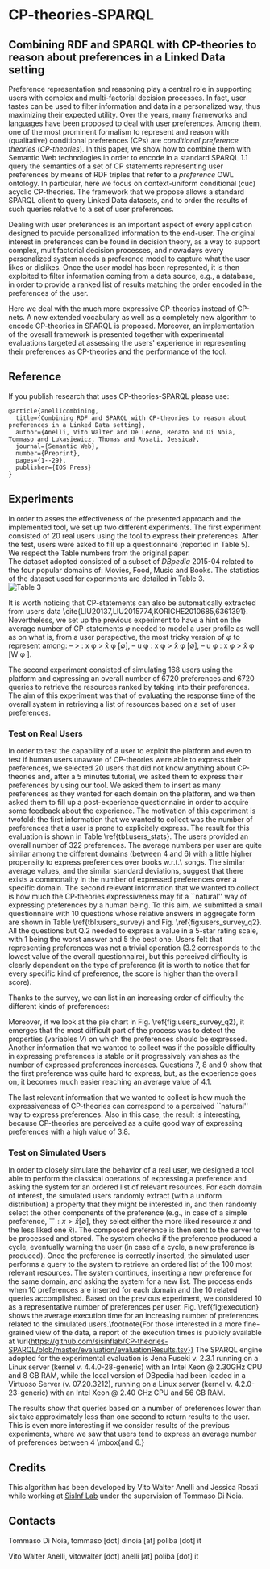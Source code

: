 # CP-theories-SPARQL

## Combining RDF and SPARQL with CP-theories to reason about preferences in a Linked Data setting

Preference representation and reasoning play a central role in supporting users with complex and multi-factorial decision processes. In fact, user tastes can be used to filter information and data in a personalized way, thus maximizing their expected utility. Over the years, many frameworks and languages have been proposed to deal with user preferences. Among them, one of the most prominent formalism to represent and reason with (qualitative) conditional preferences (CPs) are _conditional preference theories_ (_CP-theories_). In this paper, we show how to combine them with Semantic Web technologies in order to encode in a standard SPARQL 1.1 query the semantics of a set of CP statements representing user preferences by means of RDF triples that refer to a _preference_ OWL ontology.  In particular, here we focus on context-uniform conditional (cuc) acyclic CP-theories. The framework that we propose allows a standard SPARQL client to query Linked Data datasets, and to order the results of such queries relative to a set of user preferences. 

Dealing with user preferences is an important aspect of every application designed to provide personalized information to the end-user. The original interest in preferences can be found in decision theory, as a way to support complex, multifactorial decision processes, and nowadays every personalized system needs a preference model to capture what the user likes or dislikes. Once the user model has been represented, it is then exploited to filter information coming from a data source, e.g., a database, in order to provide a ranked list of results matching the order encoded in the preferences of the user.

Here we deal with the much more expressive CP-theories instead of CP-nets. A new extended vocabulary as well as a completely new algorithm to encode CP-theories in SPARQL is proposed. Moreover, an implementation of the overall framework is presented together with experimental evaluations targeted at assessing the users' experience in representing their preferences as CP-theories and the performance of the tool.

## Reference
If you publish research that uses CP-theories-SPARQL please use:
~~~
@article{anellicombining,
  title={Combining RDF and SPARQL with CP-theories to reason about preferences in a Linked Data setting},
  author={Anelli, Vito Walter and De Leone, Renato and Di Noia, Tommaso and Lukasiewicz, Thomas and Rosati, Jessica},
  journal={Semantic Web},
  number={Preprint},
  pages={1--29},
  publisher={IOS Press}
}
~~~

## Experiments
In order to asses the effectiveness of the presented approach and the implemented tool,  we set up two different experiments. 
The first experiment consisted of 20 real users using the tool to express their preferences. After the test, users were asked to fill up a questionnaire (reported in Table 5). We respect the Table numbers from the original paper.  
The dataset adopted consisted of a subset of *DBpedia* 2015-04 related to the four popular domains of: Movies, Food, Music and Books. The statistics of the dataset used for experiments are detailed in Table 3.  
![Table 3](https://github.com/vitowalteranelli/CP-theories-SPARQL/blob/master/imgs/datasetStatistics.png)

It is worth noticing that CP-statements can also be automatically extracted from users data \cite{LIU20137,LIU2015774,KORICHE2010685,6361391}. Nevertheless, we set up the previous experiment to have a hint on the average number of CP-statements $\varphi$  needed to model a user profile as well as on what is, from a user perspective, the most tricky version of $\varphi$ to represent  among:
– > : x φ > x̂ φ [∅],
– u φ : x φ > x̂ φ [∅],
– u φ : x φ > x̂ φ [W φ ].

The second experiment consisted of simulating 168 users using the platform and expressing an overall number of 6720 preferences and 6720 queries to retrieve the resources ranked by taking into their preferences. The aim of this experiment was that of evaluating the response time of the overall system in retrieving a  list of  resources based on a set of user preferences.

### Test on Real Users
In order to test the capability of a user to exploit the platform and even to test if human users unaware of CP-theories were able to express their preferences, we selected 20 users that did not know anything about CP-theories and, after a 5 minutes tutorial, we asked them to express their preferences by using our tool. We asked them to insert as many preferences as they wanted for each domain on the platform, and we then asked them to fill up a post-experience questionnaire in order to acquire some feedback about the experience. 
The motivation of this experiment is twofold: the first information  that we wanted to collect was the number of preferences that a user is prone to explicitely express. The result for this evaluation is shown in Table \ref{tbl:users_stats}. The users provided an overall number of 322 preferences. The average numbers per user are quite similar among the different domains (between 4 and 6) with a little higher propensity to express preferences over books w.r.t.\ songs. The similar average values, and the similar standard deviations, suggest that  there exists a commonality in the number of expressed preferences over a specific domain.
The second relevant information that we wanted to collect is how much the CP-theories expressiveness may fit a ``natural'' way of expressing preferences by a human being. To this aim, we submitted a small questionnaire with 10 questions whose relative answers in aggregate form are shown in Table \ref{tbl:users_survey} and Fig. \ref{fig:users_survey_q2}. All the questions but Q.2 needed to express a value in a 5-star rating scale, with 1 being the worst answer and 5 the best one.
Users felt that representing preferences was not a trivial operation (3.2 corresponds to the lowest value of the overall questionnaire), but this perceived difficulty is clearly dependent on the type of preference (it is worth to notice that for every specific kind of preference, the score is higher than the overall score). 

Thanks to the survey, we can list in an increasing order of difficulty the different kinds of preferences:

Moreover, if we look at the pie chart in Fig. \ref{fig:users_survey_q2}, it emerges that the most difficult part of the process was to detect the properties (variables $V$) on which the preferences should be expressed. 
Another information that we wanted to collect was if the possible difficulty in expressing preferences is stable or it progressively vanishes as the number of expressed preferences increases. Questions 7, 8 and 9 show that the first preference was quite hard to express, but, as the experience goes on, it becomes much easier reaching an average value of 4.1.

The last relevant information that we wanted to collect is how much the expressiveness of CP-theories  can correspond to a perceived ``natural'' way to express preferences.
Also in this case, the result is interesting, because CP-theories are perceived as a quite good way of expressing preferences with a high value of 3.8.

### Test on Simulated Users

In order to closely simulate the behavior of a real user, we designed a tool able to perform the classical operations of expressing a preference and asking the system for an ordered list of relevant resources.
For each domain of interest, the simulated users randomly extract  (with a uniform distribution) a property that they might be interested in, and then randomly select the other components of the preference (e.g., in case of a simple preference, $\top : x > \hat{x} [\emptyset]$, they select either the more liked resource $x$ and the less liked one $\hat{x}$).
The composed preference is then sent to the server to be processed and stored.
The system checks if the preference produced a cycle, eventually warning the user (in case of a cycle, a new preference is produced).
Once the preference is correctly inserted, the simulated user performs a query to the system to retrieve an ordered list of the 100 most relevant resources. 
The system continues, inserting a new preference for the same domain, and asking the system for a new list. The process ends when 10 preferences are inserted for each domain and the 10 related queries accomplished.  Based on the previous experiment, we considered 10 as a representative number of preferences per user. Fig. \ref{fig:execution} shows the average execution time for an increasing  number of preferences related to the simulated users.\footnote{For those interested in a more fine-grained view of the data, a report of the execution times is publicly available at \url{https://github.com/sisinflab/CP-theories-SPARQL/blob/master/evaluation/evaluationResults.tsv}} The SPARQL engine adopted for the experimental evaluation is Jena Fuseki v. 2.3.1 running on a Linux server (kernel v. 4.4.0-28-generic) with an Intel Xeon @ 2.30GHz CPU and 8 GB RAM, while the local version of DBpedia had been loaded in a Virtuoso Server (v. 07.20.3212), running on a Linux server (kernel v. 4.2.0-23-generic) with an Intel Xeon @ 2.40 GHz CPU and 56 GB RAM. 

The results show that queries based on a number of preferences lower than six take approximately less than one second to return results to the user. This is even more interesting if we consider results of the previous experiments, where we saw that users tend to express an average number of preferences between 4 \mbox{and 6.}

## Credits
This algorithm has been developed by Vito Walter Anelli and Jessica Rosati while working at [SisInf Lab](http://sisinflab.poliba.it) under the supervision of Tommaso Di Noia.  

## Contacts

   Tommaso Di Noia, tommaso [dot] dinoia [at] poliba [dot] it  
   
   Vito Walter Anelli, vitowalter [dot] anelli [at] poliba [dot] it 
